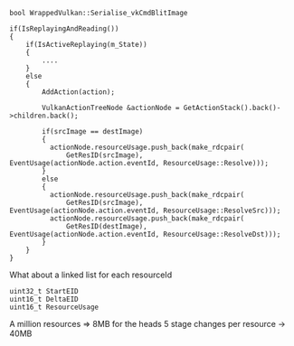 
`bool WrappedVulkan::Serialise_vkCmdBlitImage`

```
if(IsReplayingAndReading())
{
    if(IsActiveReplaying(m_State))
    {
        ....
    }
    else
    {
        AddAction(action);

        VulkanActionTreeNode &actionNode = GetActionStack().back()->children.back();

        if(srcImage == destImage)
        {
          actionNode.resourceUsage.push_back(make_rdcpair(
              GetResID(srcImage), EventUsage(actionNode.action.eventId, ResourceUsage::Resolve)));
        }
        else
        {
          actionNode.resourceUsage.push_back(make_rdcpair(
              GetResID(srcImage), EventUsage(actionNode.action.eventId, ResourceUsage::ResolveSrc)));
          actionNode.resourceUsage.push_back(make_rdcpair(
              GetResID(destImage), EventUsage(actionNode.action.eventId, ResourceUsage::ResolveDst)));
        }
    }
}
```

What about a linked list for each resourceId
```
uint32_t StartEID
uint16_t DeltaEID
uint16_t ResourceUsage
```

A million resources => 8MB for the heads
5 stage changes per resource -> 40MB
